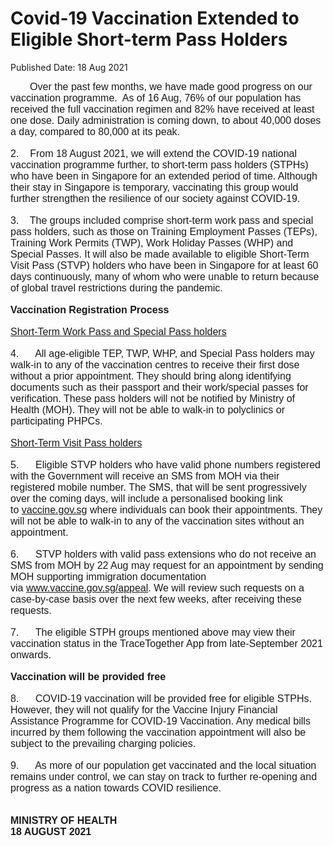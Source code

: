 <html>
    <meta http-equiv="Content-Type" content="text/html; charset=utf-8"/>
    <meta charset="utf-8"/>
    <title>Covid-19 Vaccination Extended to Eligible Short-term Pass Holders</title>
    <body><h1>Covid-19 Vaccination Extended to Eligible Short-term Pass Holders</h1>
    <p>Published Date: 18 Aug 2021</p> <span style="font-size: 16px; font-family: Arial, Verdana, sans-serif;">&nbsp; &nbsp; &nbsp; &nbsp;Over the past few months, we have made good progress on our vaccination programme.&nbsp; As of 16 Aug, 76% of our population has received the full vaccination regimen and 82% have received at least one dose. Daily administration is coming down, to about 40,000 doses a day, compared to 80,000 at its peak.&nbsp;</span><br style="font-size: 16px; font-family: Arial, Verdana, sans-serif;"><br style="font-size: 16px; font-family: Arial, Verdana, sans-serif;"><span style="font-size: 16px; font-family: Arial, Verdana, sans-serif;">2.&nbsp; &nbsp; From 18 August 2021, we will extend the COVID-19 national vaccination programme further, to short-term pass holders (STPHs) who have been in Singapore for an extended period of time. Although their stay in Singapore is temporary, vaccinating this group would further strengthen the resilience of our society against COVID-19.</span><br style="font-size: 16px; font-family: Arial, Verdana, sans-serif;"><br style="font-size: 16px; font-family: Arial, Verdana, sans-serif;"><span style="font-size: 16px; font-family: Arial, Verdana, sans-serif;">3.&nbsp; &nbsp; The groups included comprise short-term work pass and special pass holders, such as those on Training Employment Passes (TEPs), Training Work Permits (TWP), Work Holiday Passes (WHP) and Special Passes. It will also be made available to eligible Short-Term Visit Pass (STVP) holders who have been in Singapore for at least 60 days continuously, many of whom who were unable to return because of global travel restrictions during the pandemic.</span><br style="font-size: 16px; font-family: Arial, Verdana, sans-serif;"><br style="font-size: 16px; font-family: Arial, Verdana, sans-serif;"><strong style="font-size: 16px; font-family: Arial, Verdana, sans-serif;">Vaccination Registration Process<br></strong><br style="font-size: 16px; font-family: Arial, Verdana, sans-serif;"><span style="font-size: 16px; font-family: Arial, Verdana, sans-serif;"><span style="text-decoration: underline;">Short-Term Work Pass and Special Pass holders</span></span><br style="font-size: 16px; font-family: Arial, Verdana, sans-serif;"><br style="font-size: 16px; font-family: Arial, Verdana, sans-serif;"><span style="font-size: 16px; font-family: Arial, Verdana, sans-serif;">4.&nbsp; &nbsp; &nbsp; All age-eligible TEP, TWP, WHP, and Special Pass holders may walk-in to any of the vaccination centres to receive their first dose without a prior appointment. They should bring along identifying documents such as their passport and their work/special passes for verification. These pass holders will not be notified by Ministry of Health (MOH). They will not be able to walk-in to polyclinics or participating PHPCs.</span><br style="font-size: 16px; font-family: Arial, Verdana, sans-serif;"><br style="font-size: 16px; font-family: Arial, Verdana, sans-serif;"><span style="font-size: 16px; font-family: Arial, Verdana, sans-serif;"><span style="text-decoration: underline;">Short-Term Visit Pass holders</span></span><br style="font-size: 16px; font-family: Arial, Verdana, sans-serif;"><br style="font-size: 16px; font-family: Arial, Verdana, sans-serif;"><span style="font-size: 16px; font-family: Arial, Verdana, sans-serif;">5.&nbsp; &nbsp; &nbsp; Eligible STVP holders who have valid phone numbers registered with the Government will receive an SMS from MOH via their registered mobile number. The SMS, that will be sent progressively over the coming days, will include a personalised booking link to&nbsp;</span><a href="http://vaccine.gov.sg/" rel="noreferrer" target="_blank" data-saferedirecturl="https://www.google.com/url?q=http://vaccine.gov.sg&amp;source=gmail&amp;ust=1629366833513000&amp;usg=AFQjCNF0fortRzO-h-48jK_b7SrV16BbBw" style="font-size: 16px; font-family: Arial, Verdana, sans-serif;">vaccine.gov.sg</a><span style="font-size: 16px; font-family: Arial, Verdana, sans-serif;">&nbsp;where individuals can book their appointments. They will not be able to walk-in to any of the vaccination sites without an appointment.</span><br style="font-size: 16px; font-family: Arial, Verdana, sans-serif;"><br style="font-size: 16px; font-family: Arial, Verdana, sans-serif;"><span style="font-size: 16px; font-family: Arial, Verdana, sans-serif;">6.&nbsp; &nbsp; &nbsp; STVP holders with valid pass extensions who do not receive an SMS from MOH by 22 Aug may request for an appointment by sending MOH supporting immigration documentation via&nbsp;</span><a href="http://www.vaccine.gov.sg/appeal" rel="noreferrer" target="_blank" data-saferedirecturl="https://www.google.com/url?q=http://www.vaccine.gov.sg/appeal&amp;source=gmail&amp;ust=1629366833513000&amp;usg=AFQjCNF-iTJyQ2-nwa_wUYm0giepLm0D_g" style="font-size: 16px; font-family: Arial, Verdana, sans-serif;">www.vaccine.gov.sg/appeal</a><span style="font-size: 16px; font-family: Arial, Verdana, sans-serif;">. We will review such requests on a case-by-case basis over the next few weeks, after receiving these requests.&nbsp;</span><br style="font-size: 16px; font-family: Arial, Verdana, sans-serif;"><br style="font-size: 16px; font-family: Arial, Verdana, sans-serif;"><span style="font-size: 16px; font-family: Arial, Verdana, sans-serif;">7.&nbsp; &nbsp; &nbsp; The eligible STPH groups mentioned above may view their vaccination status in the TraceTogether App from late-September 2021 onwards.</span><br style="font-size: 16px; font-family: Arial, Verdana, sans-serif;"><br style="font-size: 16px; font-family: Arial, Verdana, sans-serif;"><strong style="font-size: 16px; font-family: Arial, Verdana, sans-serif;">Vaccination will be provided free</strong><br style="font-size: 16px; font-family: Arial, Verdana, sans-serif;"><br style="font-size: 16px; font-family: Arial, Verdana, sans-serif;"><span style="font-size: 16px; font-family: Arial, Verdana, sans-serif;">8.&nbsp; &nbsp; &nbsp; COVID-19 vaccination will be provided free for eligible STPHs. However, they will not qualify for the Vaccine Injury Financial Assistance Programme for COVID-19 Vaccination. Any medical bills incurred by them following the vaccination appointment will also be subject to the prevailing charging policies.</span><br style="font-size: 16px; font-family: Arial, Verdana, sans-serif;"><br style="font-size: 16px; font-family: Arial, Verdana, sans-serif;"><span style="font-size: 16px; font-family: Arial, Verdana, sans-serif;">9.&nbsp; &nbsp; &nbsp; As more of our population get vaccinated and the local situation remains under control, we can stay on track to further re-opening and progress as a nation towards COVID resilience.</span><br style="font-size: 16px; font-family: Arial, Verdana, sans-serif;"><br style="font-size: 16px; font-family: Arial, Verdana, sans-serif;"><br style="font-size: 16px; font-family: Arial, Verdana, sans-serif;"><strong style="font-size: 16px; font-family: Arial, Verdana, sans-serif;">MINISTRY OF HEALTH<br>18 AUGUST 2021</strong><br></body>
</html>